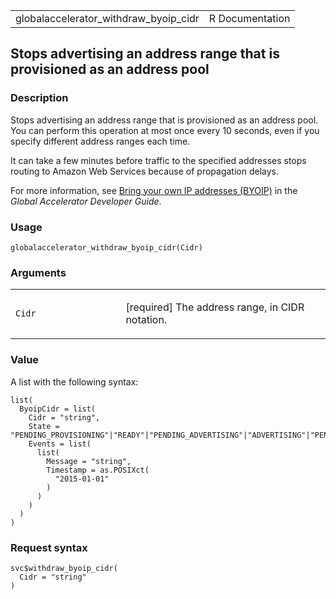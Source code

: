 <table style="width: 100%;">
<tbody>
<tr class="odd">
<td>globalaccelerator_withdraw_byoip_cidr</td>
<td style="text-align: right;">R Documentation</td>
</tr>
</tbody>
</table>

## Stops advertising an address range that is provisioned as an address pool

### Description

Stops advertising an address range that is provisioned as an address
pool. You can perform this operation at most once every 10 seconds, even
if you specify different address ranges each time.

It can take a few minutes before traffic to the specified addresses
stops routing to Amazon Web Services because of propagation delays.

For more information, see [Bring your own IP addresses
(BYOIP)](https://docs.aws.amazon.com/global-accelerator/latest/dg/using-byoip.html)
in the *Global Accelerator Developer Guide*.

### Usage

    globalaccelerator_withdraw_byoip_cidr(Cidr)

### Arguments

<table>
<colgroup>
<col style="width: 35%" />
<col style="width: 65%" />
</colgroup>
<tbody>
<tr class="odd">
<td><code
id="globalaccelerator_withdraw_byoip_cidr_:_Cidr">Cidr</code></td>
<td><p>[required] The address range, in CIDR notation.</p></td>
</tr>
</tbody>
</table>

### Value

A list with the following syntax:

    list(
      ByoipCidr = list(
        Cidr = "string",
        State = "PENDING_PROVISIONING"|"READY"|"PENDING_ADVERTISING"|"ADVERTISING"|"PENDING_WITHDRAWING"|"PENDING_DEPROVISIONING"|"DEPROVISIONED"|"FAILED_PROVISION"|"FAILED_ADVERTISING"|"FAILED_WITHDRAW"|"FAILED_DEPROVISION",
        Events = list(
          list(
            Message = "string",
            Timestamp = as.POSIXct(
              "2015-01-01"
            )
          )
        )
      )
    )

### Request syntax

    svc$withdraw_byoip_cidr(
      Cidr = "string"
    )
